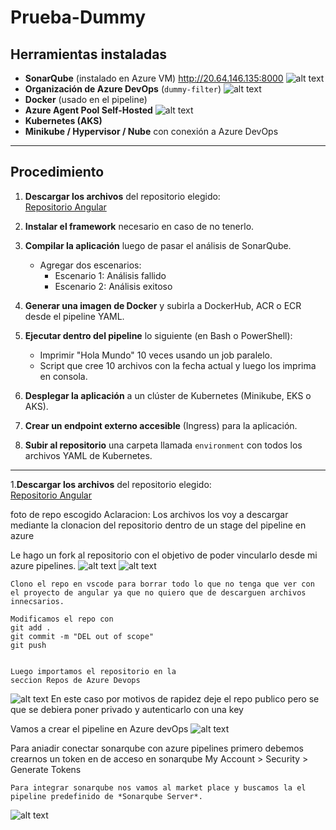 # Prueba-Dummy

## Herramientas instaladas

- **SonarQube** (instalado en Azure VM) http://20.64.146.135:8000
 ![alt text](image-2.png)
- **Organización de Azure DevOps** (`dummy-filter`)
![alt text](image.png)  
- **Docker** (usado en el pipeline)  
- **Azure Agent Pool Self-Hosted** 
![alt text](image-8.png)  
- **Kubernetes (AKS)**  
- **Minikube / Hypervisor / Nube** con conexión a Azure DevOps  

---

## Procedimiento

1. **Descargar los archivos** del repositorio elegido:  
   [Repositorio Angular](https://github.com/docker/awesome-compose/tree/master/angular)

2. **Instalar el framework** necesario en caso de no tenerlo. 

3. **Compilar la aplicación** luego de pasar el análisis de SonarQube.  

   - Agregar dos escenarios:  
     - Escenario 1: Análisis fallido  
     - Escenario 2: Análisis exitoso

4. **Generar una imagen de Docker** y subirla a DockerHub, ACR o ECR desde el pipeline YAML.

5. **Ejecutar dentro del pipeline** lo siguiente (en Bash o PowerShell):

   - Imprimir "Hola Mundo" 10 veces usando un job paralelo.  
   - Script que cree 10 archivos con la fecha actual y luego los imprima en consola.

6. **Desplegar la aplicación** a un clúster de Kubernetes (Minikube, EKS o AKS).

7. **Crear un endpoint externo accesible** (Ingress) para la aplicación.

8. **Subir al repositorio** una carpeta llamada `environment` con todos los archivos YAML de Kubernetes.

---
1.**Descargar los archivos** del repositorio elegido:  
   [Repositorio Angular](https://github.com/docker/awesome-compose/tree/master/angular)

   foto de repo escogido
   Aclaracion: Los archivos los voy a descargar mediante la clonacion del repositorio dentro de un stage del pipeline en azure

   Le hago un fork al repositorio con el objetivo de poder vincularlo desde mi azure pipelines. 
    ![alt text](image-3.png)
    ![alt text](image-4.png)

    Clono el repo en vscode para borrar todo lo que no tenga que ver con el proyecto de angular ya que no quiero que de descarguen archivos innecsarios.

    Modificamos el repo con 
    git add .
    git commit -m "DEL out of scope"
    git push


    Luego importamos el repositorio en la
    seccion Repos de Azure Devops

   ![alt text](image-5.png)
   En este caso por motivos de rapidez deje el repo publico pero se que se debiera poner privado y autenticarlo con una key

   Vamos a crear el pipeline en Azure devOps
   ![alt text](image-6.png)

   

   Para aniadir conectar sonarqube con azure pipelines primero debemos crearnos un token en de acceso en sonarqube
    My Account > Security > Generate Tokens

    Para integrar sonarqube nos vamos al market place y buscamos la el pipeline predefinido de *Sonarqube Server*.
   ![alt text](image-7.png)


